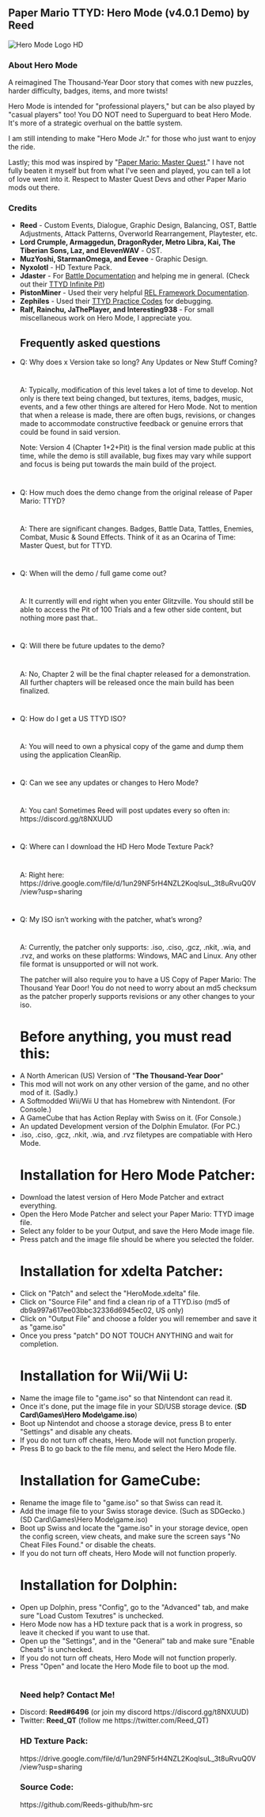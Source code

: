 <h2><b>Paper Mario TTYD: Hero Mode (v4.0.1 Demo) by Reed</b></font></h2>
<img src="https://github.com/Reeds-github/Hero-Mode/assets/73142432/3c242a7f-008e-428d-b5aa-db7da505a5ce.png" alt="Hero Mode Logo HD">

<h3><b>About Hero Mode</b></h3>

A reimagined The Thousand-Year Door story that comes with new puzzles,
harder difficulty, badges, items, and more twists!

Hero Mode is intended for "professional players," but can be also played by "casual players" too! 
You DO NOT need to Superguard to beat Hero Mode. It's more of a strategic overhual on the battle system.

I am still intending to make "Hero Mode Jr." for those who just want to enjoy the ride.

Lastly; this mod was inspired by "<a href="https://github.com/Brotenko/PMMasterQuest">Paper Mario: Master Quest</a>." I have not fully beaten it myself but from what I've seen and played, you can tell a lot of love went into it. Respect to Master Quest Devs and other Paper Mario mods out there.
<h3><b>Credits</b></h2>

<ul><li><b>Reed</b> - Custom Events, Dialogue, Graphic Design, Balancing, OST, Battle Adjustments, Attack Patterns, Overworld Rearrangement, Playtester, etc.</li>

<li><b>Lord Crumple, Armaggedun, DragonRyder, Metro Libra, Kai, The Tiberian Sons, Laz, and ElevenWAV</b> - OST.</li>
  
<li><b>MuzYoshi, StarmanOmega, and Eevee</b> - Graphic Design.</li>

<li><b>Nyxolotl</b> - HD Texture Pack.</li>
  
<li><b>Jdaster</b> - For <a href="https://github.com/jdaster64/ttyd-utils">Battle Documentation</a> and helping me in general. (Check out their <a href="https://github.com/jdaster64/ttyd-infinite-pit">TTYD Infinite Pit</a>)</li>  

<li><b>PistonMiner</b> - Used their very helpful <a href="https://github.com/PistonMiner/ttyd-tools">REL Framework Documentation</a>.</li>

<li><b>Zephiles</b> - Used their <a href="https://github.com/Zephiles/TTYD-Practice-Codes">TTYD Practice Codes</a> for debugging.</li>

<li><b>Ralf, Rainchu, JaThePlayer, and Interesting938</b> - For small miscellaneous work on Hero Mode, I appreciate you.</li>  


<h2>Frequently asked questions</h2>

<li>Q: Why does x Version take so long? Any Updates or New Stuff Coming?</li> 
<h1></h1>
A: Typically, modification of this level takes a lot of time to develop. Not only is there text being changed, but textures, items, badges, music, events, and a few other things are altered for Hero Mode. 
Not to mention that when a release is made, there are often bugs, revisions, or changes made to accommodate constructive feedback or genuine errors that could be found in said version. 

Note: Version 4 (Chapter 1+2+Pit) is the final version made public at this time, while the demo is still available, bug fixes may vary while support and focus is being put towards the main build of the project.
<h1></h1> 
<li>Q: How much does the demo change from the original release of Paper Mario: TTYD?</li>
<h1></h1>
A: There are significant changes. Badges, Battle Data, Tattles, Enemies, Combat, Music & Sound Effects. Think of it as an Ocarina of Time: Master Quest, but for TTYD.
<h1></h1>
<li>Q: When will the demo / full game come out?</li>
<h1></h1>
A: It currently will end right when you enter Glitzville. You should still be able to access the Pit of 100 Trials and a few other side content, but nothing more past that..
<h1></h1>
<li>Q: Will there be future updates to the demo?</li>
<h1></h1>
A: No, Chapter 2 will be the final chapter released for a demonstration. All further chapters will be released once the main build has been finalized. 
<h1></h1>
<li>Q: How do I get a US TTYD ISO?</li>
<h1></h1>
A: You will need to own a physical copy of the game and dump them using the application CleanRip.
<h1></h1>  
<li>Q: Can we see any updates or changes to Hero Mode?</li>
<h1></h1>
A: You can! Sometimes Reed will post updates every so often in: https://discord.gg/t8NXUUD 
<h1></h1>
<li>Q: Where can I download the HD Hero Mode Texture Pack?</li>
<h1></h1>
A: Right here: https://drive.google.com/file/d/1un29NF5rH4NZL2KoqlsuL_3t8uRvuQ0V/view?usp=sharing
<h1></h1>
<li>Q: My ISO isn’t working with the patcher, what’s wrong?</li>
<h1></h1>
A: Currently, the patcher only supports: .iso, .ciso, .gcz, .nkit, .wia, and .rvz, and works on these platforms: Windows, MAC and Linux.
Any other file format is unsupported or will not work. 

The patcher will also require you to have a US Copy of Paper Mario: The Thousand Year Door! You do not need to worry about an md5 checksum as the patcher properly supports revisions or any other changes to your iso.
<h1></h1>

<h1>Before anything, you must read this:</h1>

<li>A North American (US) Version of "<b>The Thousand-Year Door</b>"
<li>This mod will not work on any other version of the game, and no other mod of it. (Sadly.)</li>
<li>A Softmodded Wii/Wii U that has Homebrew with Nintendont. (For Console.)</li>
<li>A GameCube that has Action Replay with Swiss on it. (For Console.)</li>
<li>An updated Development version of the Dolphin Emulator. (For PC.)</li>
<li>.iso, .ciso, .gcz, .nkit, .wia, and .rvz filetypes are compatiable with Hero Mode. </li>
<h1></h1>

<b><h1>Installation for Hero Mode Patcher:</h1></b>

<li>Download the latest version of Hero Mode Patcher and extract everything.</li>
<li>Open the Hero Mode Patcher and select your Paper Mario: TTYD image file.</li>
<li>Select any folder to be your Output, and save the Hero Mode image file.</li>
<li>Press patch and the image file should be where you selected the folder.</li>

<b><h1>Installation for xdelta Patcher:</h1></b>

<li>Click on "Patch" and select the "HeroMode.xdelta" file.</li>
<li>Click on "Source File" and find a clean rip of a TTYD.iso (md5 of db9a997a617ee03bbc32336d6945ec02, US only)</li>
<li>Click on "Output File" and choose a folder you will remember and save it as "game.iso"</li>
<li>Once you press "patch" DO NOT TOUCH ANYTHING and wait for completion.</li>

<b><h1>Installation for Wii/Wii U:</h1></b>

<li>Name the image file to "game.iso" so that Nintendont can read it.</li>
<li>Once it's done, put the image file in your SD/USB storage device. (<b>SD Card\Games\Hero Mode\game.iso</b>)</li>
<li>Boot up Nintendot and choose a storage device, press B to enter "Settings" and disable any cheats.</li>
<li>If you do not turn off cheats, Hero Mode will not function properly.</li>
<li>Press B to go back to the file menu, and select the Hero Mode file.</li>

<b><h1>Installation for GameCube:</h1></b>

<li>Rename the image file to "game.iso" so that Swiss can read it.</li>
<li>Add the image file to your Swiss storage device. (Such as SDGecko.) (SD Card\Games\Hero Mode\game.iso)</li>
<li>Boot up Swiss and locate the "game.iso" in your storage device, open the config screen,
view cheats, and make sure the screen says "No Cheat Files Found." or disable the cheats.</li>
<li>If you do not turn off cheats, Hero Mode will not function properly.</li>

<b><h1>Installation for Dolphin:</h1></b>

<li>Open up Dolphin, press "Config", go to the "Advanced" tab, and make sure "Load Custom Texutres" is unchecked.</li>
<li>Hero Mode now has a HD texture pack that is a work in progress, so leave it checked if you want to use that.</li>
<li>Open up the "Settings", and in the "General" tab and make sure "Enable Cheats" is unchecked.</li>
<li>If you do not turn off cheats, Hero Mode will not function properly.</li>
<li>Press "Open" and locate the Hero Mode file to boot up the mod.</li>

<h1></h1>
<h3><b>Need help? Contact Me!</b></h2>

<li>Discord: <b>Reed#6496</b> (or join my discord https://discord.gg/t8NXUUD)</li>

<li>Twitter: <b>Reed_QT</b> (follow me https://twitter.com/Reed_QT)</li>

<h3><b>HD Texture Pack:</h3></b>
https://drive.google.com/file/d/1un29NF5rH4NZL2KoqlsuL_3t8uRvuQ0V/view?usp=sharing

<h3><b>Source Code:</h3></b>
https://github.com/Reeds-github/hm-src
